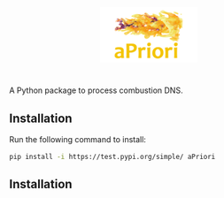 <p align="center">
  <img src="https://github.com/LorenzoPiu/Images/blob/main/Logo-0.0.8.png" width="35%">
</p>

#

A Python package to process combustion DNS.

## Installation

Run the following command to install:

```bash
pip install -i https://test.pypi.org/simple/ aPriori
```

## Installation

